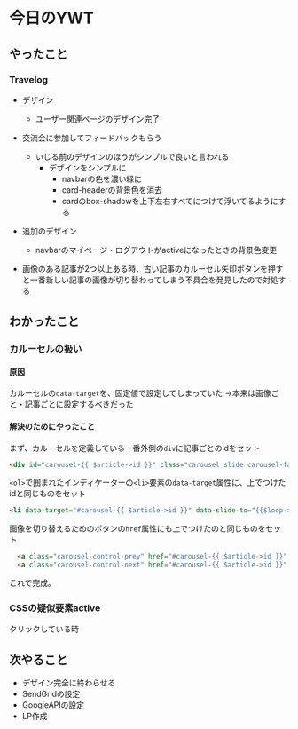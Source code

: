 # 今日のYWT

## やったこと

### Travelog

- デザイン
  - ユーザー関連ページのデザイン完了

- 交流会に参加してフィードバックもらう
  - いじる前のデザインのほうがシンプルで良いと言われる
    - デザインをシンプルに
      - navbarの色を濃い緑に
      - card-headerの背景色を消去
      - cardのbox-shadowを上下左右すべてにつけて浮いてるようにする
  
- 追加のデザイン
  - navbarのマイページ・ログアウトがactiveになったときの背景色変更

- 画像のある記事が2つ以上ある時、古い記事のカルーセル矢印ボタンを押すと一番新しい記事の画像が切り替わってしまう不具合を発見したので対処する

## わかったこと

### カルーセルの扱い

#### 原因

カルーセルの`data-target`を、固定値で設定してしまっていた
→本来は画像ごと・記事ごとに設定するべきだった

#### 解決のためにやったこと

まず、カルーセルを定義している一番外側の`div`に記事ごとのidをセット
```html
<div id="carousel-{{ $article->id }}" class="carousel slide carousel-fade mt-2" data-ride="carousel" data-interval="false">
```

`<ol>`で囲まれたインディケーターの`<li>`要素の`data-target`属性に、上でつけたidと同じものをセット

```html
<li data-target="#carousel-{{ $article->id }}" data-slide-to="{{$loop->index}}" class="active"></li>
```

画像を切り替えるためのボタンの`href`属性にも上でつけたのと同じものをセット

```html
  <a class="carousel-control-prev" href="#carousel-{{ $article->id }}" role="button" data-slide="prev">
  <a class="carousel-control-next" href="#carousel-{{ $article->id }}" role="button" data-slide="next">
```

これで完成。

### CSSの疑似要素active

クリックしている時

## 次やること

- デザイン完全に終わらせる
- SendGridの設定
- GoogleAPIの設定
- LP作成
